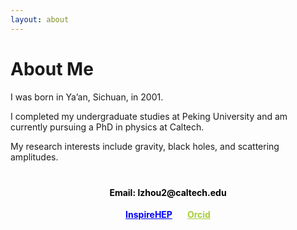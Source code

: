 ```yaml
---
layout: about 
---
```


# About Me

I was born in Ya’an, Sichuan, in 2001.

I completed my undergraduate studies at Peking University and am currently pursuing a PhD in physics at Caltech.

My research interests include gravity, black holes, and scattering amplitudes.


<br/>


<div style="text-align: center; font-weight: bold; color: black; line-height: 2.5;">Email: lzhou2@caltech.edu
</div>


<div style="text-align: center; line-height: 2.5;"><span style="margin-right: 20px;"><a href="https://inspirehep.net/authors/2723152" style="color: blue; text-decoration: underline; font-weight: bold;">InspireHEP</a></span>
<span><a href="https://orcid.org/0009-0004-2443-9963" style="color: #A6CE39; text-decoration: underline; font-weight: bold;">Orcid</a></span>
</div>



<!-- in sublime, markdown注释快捷键 command+/ -->

<!-- <br/>

# Career
* Second Company (2012/01 ~ )
  * Web Application Firewall
    * Developed TCP network acceleration module.
    * Developde Application User Interface.
* First Company (2011/01 ~ 2011/12)
  * VPN Development Company
  * Team Leader of VPN Development Div.

<br/>

# Interests
I am interested in technology trends.  
I'm not afraid to learn languages, but I enjoy using Python.  
I like to automate and reduce annoying things.   -->
